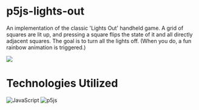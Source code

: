 # p5js-lights-out

An implementation of the classic 'Lights Out' handheld game. A grid of squares are lit up, and pressing a square flips the state of it and all directly adjacent squares. The goal is to turn all the lights off. (When you do, a fun rainbow animation is triggered.)

<img src="https://i.imgur.com/YFV9gVL.jpg">

# Technologies Utilized

![JavaScript](https://img.shields.io/badge/javascript-%23323330.svg?style=for-the-badge&logo=javascript&logoColor=%23F7DF1E)
![p5js](https://img.shields.io/badge/p5.js-ED225D?style=for-the-badge&logo=p5.js&logoColor=FFFFFF)
